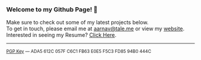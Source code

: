 ### Welcome to my Github Page! 👋
Make sure to check out some of my latest projects below.<br>
To get in touch, please email me at [aarnav@tale.me](mailto:aarnav@tale.me) or view my [website](https://aarnavtale.com/).<br>
Interested in seeing my Resume? [Click Here](https://tale.me/Aarnav_Tale_Resume.pdf).<br>

---

<sup>
<a href="https://keys.openpgp.org/vks/v1/by-fingerprint/ADA5612C057FC6C1FB63E0E5F5C3FD8594B0444C">PGP Key</a> — ADA5 612C 057F C6C1 FB63  E0E5 F5C3 FD85 94B0 444C
</sup>
